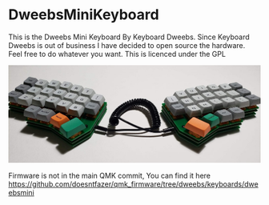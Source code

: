 # DweebsMiniKeyboard

This is the Dweebs Mini Keyboard By Keyboard Dweebs. Since Keyboard Dweebs is out of business I have decided to open source the hardware. Feel free to do whatever you want. This is licenced under the GPL

![](95403370_2555580054704937_5862168697300320256_o.jpg)

Firmware is not in the main QMK commit, 
You can find it here https://github.com/doesntfazer/qmk_firmware/tree/dweebs/keyboards/dweebsmini
